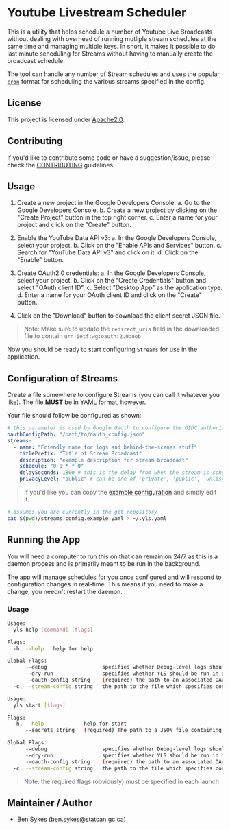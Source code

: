 # Youtube Livestream Scheduler

This is a utility that helps schedule a number of Youtube Live Broadcasts without dealing with overhead of running mutliple stream schedules at the same time and managing multiple keys. In short, it makes it possible to do last minute scheduling for Streams without having to manually create the broadcast schedule.

The tool can handle any number of Stream schedules and uses the popular [`cron`](https://www.ibm.com/docs/en/db2oc?topic=task-unix-cron-format) format for scheduling the various streams specified in the config.

## License

This project is licensed under [Apache2.0](/LICENSE).

## Contributing

If you'd like to contribute some code or have a suggestion/issue, please check the [CONTRIBUTING](/CONTRIBUTING.md) guidelines.

## Usage

1. Create a new project in the Google Developers Console:
  a. Go to the Google Developers Console.
  b. Create a new project by clicking on the "Create Project" button in the top right corner.
  c. Enter a name for your project and click on the "Create" button.

2. Enable the YouTube Data API v3:
  a. In the Google Developers Console, select your project.
  b. Click on the "Enable APIs and Services" button.
  c. Search for "YouTube Data API v3" and click on it.
  d. Click on the "Enable" button.

3. Create OAuth2.0 credentials:
  a. In the Google Developers Console, select your project.
  b. Click on the "Create Credentials" button and select "OAuth client ID".
  c. Select "Desktop App" as the application type.
  d. Enter a name for your OAuth client ID and click on the "Create" button.

4. Click on the "Download" button to download the client secret JSON file.
> Note: Make sure to update the `redirect_uris` field in the downloaded file to contain `urn:ietf:wg:oauth:2.0:oob`

Now you should be ready to start configuring `Streams` for use in the application.

## Configuration of Streams

Create a file somewhere to configure Streams (you can call it whatever you like). The file **MUST** be in YAML format, however.

Your file should follow be configured as shown:

```yaml
# this parameter is used by Google Oauth to configure the OIDC authorization flow
oauthConfigPath: "/path/to/oauth_config.json"
streams:
  - name: "Friendly name for logs and behind-the-scenes stuff"
    titlePrefix: "Title of Stream Broadcast"
    description: "example description for stream broadcast"
    schedule: "0 0 * * 0"
    delaySeconds: 1800 # this is the delay from when the stream is scheduled to be created and when it is set to start accepting data
    privacyLevel: "public" # can be one of 'private', 'public', 'unlisted'
```

> If you'd like you can copy the [example configuration]() and simply edit it.

```bash
# assumes you are currently in the git repository
cat $(pwd)/streams.config.example.yaml > ~/.yls.yaml
```

## Running the App

You will need a computer to run this on that can remain on 24/7 as this is a daemon process and is primarily meant to be run in the background.

The app will manage schedules for you once configured and will respond to configuration changes in real-time. This means if you need to make a change, you needn't restart the daemon.

### Usage

```bash
Usage:
  yls help [command] [flags]

Flags:
  -h, --help   help for help

Global Flags:
      --debug                  specifies whether Debug-level logs should be shown. This can be very noisy (be warned)
      --dry-run                specifies whether YLS should be run in dry-run mode. This means YLS will make no changes, but will help evaluate changes that would be done
      --oauth-config string    (required) the path to an associated OAuth configuration file (JSON) that is downloaded from Google for generation of the authorization token
  -c, --stream-config string   the path to the file which specifies configuration for youtube stream schedules
```

```bash
Usage:
  yls start [flags]

Flags:
  -h, --help             help for start
      --secrets string   (required) The path to a JSON file containing OAuth2.0 Access and Refresh Tokens

Global Flags:
      --debug                  specifies whether Debug-level logs should be shown. This can be very noisy (be warned)
      --dry-run                specifies whether YLS should be run in dry-run mode. This means YLS will make no changes, but will help evaluate changes that would be done
      --oauth-config string    (required) the path to an associated OAuth configuration file (JSON) that is downloaded from Google for generation of the authorization token
  -c, --stream-config string   the path to the file which specifies configuration for youtube stream schedules
```

> Note: the required flags (obviously) must be specified in each launch

## Maintainer / Author
- Ben Sykes (ben.sykes@statcan.gc.ca)
